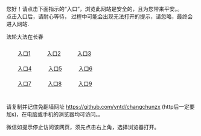 您好！请点击下面指示的“入口”，浏览此网站是安全的，且为您带来平安。。 <br/>
点击入口后，请耐心等待， 过程中可能会出现无法打开的提示，请忽略，最终会进入网站. </br>

法轮大法在长春<br/>
<div style="padding:10px"><a style="margin:20px" target="_blank" href="https://d10ps8y6zwwcc.cloudfront.net/2Qpsp?urrqta" id="ccLink1" rel="nofollow">入口1</a> <a target="_blank" style="margin:20px" href="https://d1qgvw4tg3r7t9.cloudfront.net/2Qpsp?bqzrws" id="ccLink2" rel="nofollow">入口2</a> <a style="margin:20px" target="_blank" href="https://dswgxwlbnxqn1.cloudfront.net/2Qpsp?yrrckmk" id="ccLink3" rel="nofollow">入口3</a></div>

<div style="padding:10px" ><a style="margin:20px" target="_blank" href="https://d10ps8y6zwwcc.cloudfront.net/2Qpsp?urrqta" id="ccLink4" rel="nofollow">入口4</a> <a style="margin:20px" href="https://d1qgvw4tg3r7t9.cloudfront.net/2Qpsp?bqzrws" target="_blank" id="ccLink5" rel="nofollow">入口5</a> <a style="margin:20px" href="https://dswgxwlbnxqn1.cloudfront.net/2Qpsp?yrrckmk" target="_blank" id="ccLink6" rel="nofollow">入口6</a></div>

<div style="padding:10px"><a style="margin:20px" target="_blank" href="https://d10ps8y6zwwcc.cloudfront.net/2Qpsp?urrqta" id="ccLink7" rel="nofollow">入口7</a> <a style="margin:20px" href="https://d1qgvw4tg3r7t9.cloudfront.net/2Qpsp?bqzrws" target="_blank" id="ccLink8" rel="nofollow">入口8</a> <a style="margin:20px" target="_blank" href="https://dswgxwlbnxqn1.cloudfront.net/2Qpsp?yrrckmk" id="ccLink9" rel="nofollow">入口9</a></div>

<br/>



请复制并记住免翻墙网址 https://github.com/yntd/changchunzx (http后一定要加s)，在电脑或手机的浏览器均可访问。。<br/>

微信如提示停止访问该网页，须先点击右上角，选择浏览器打开。
